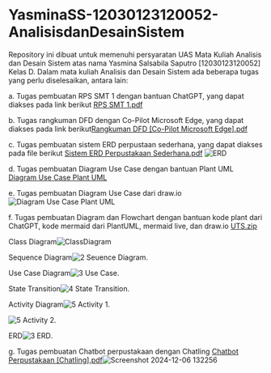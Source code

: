 # YasminaSS-12030123120052-AnalisisdanDesainSistem
Repository ini dibuat untuk memenuhi persyaratan UAS Mata Kuliah Analisis dan Desain Sistem atas nama Yasmina Salsabila Saputro [12030123120052] Kelas D.
Dalam mata kuliah Analisis dan Desain Sistem ada beberapa tugas yang perlu diselesaikan, antara lain:

a. Tugas pembuatan RPS SMT 1 dengan bantuan ChatGPT, yang dapat diakses pada link berikut [RPS SMT 1.pdf](https://github.com/user-attachments/files/18033218/RPS.SMT.1.pdf) 
  
b. Tugas rangkuman DFD dengan Co-Pilot Microsoft Edge, yang dapat diakses pada link berikut[Rangkuman DFD [Co-Pilot Microsoft Edge].pdf](https://github.com/user-attachments/files/18033653/Rangkuman.DFD.Co-Pilot.Microsoft.Edge.pdf)

c. Tugas pembuatan sistem ERD perpustaan sederhana, yang dapat diakses pada file berikut [Sistem ERD Perpustakaan Sederhana.pdf](https://github.com/user-attachments/files/18033306/Sistem.ERD.Perpustakaan.Sederhana.pdf) ![ERD](https://github.com/user-attachments/assets/171e57ed-d908-429c-af28-2d1883489f67)

d. Tugas pembuatan Diagram Use Case dengan bantuan Plant UML [Diagram Use Case Plant UML](https://github.com/user-attachments/assets/689fef29-edd8-4bec-ae13-e9229926902a)

e. Tugas pembuatan Diagram Use Case dari draw.io ![Diagram Use Case Plant UML](https://github.com/user-attachments/assets/662373de-c52b-4a3b-8f2b-873cf1855050)
  
  f. Tugas pembuatan Diagram dan Flowchart dengan bantuan kode plant dari ChatGPT, kode mermaid dari PlantUML, mermaid live, dan draw.io [UTS.zip](https://github.com/user-attachments/files/18033421/UTS.zip)
  
  Class Diagram![ClassDiagram](https://github.com/user-attachments/assets/3b7b7d7f-b4c5-45e1-93bf-f9c2e1959500)
  
  Sequence Diagram![2  Seuence Diagram](https://github.com/user-attachments/assets/1d4e8290-33ee-4990-9dc0-052f5bb93234).
  
  Use Case Diagram![3  Use Case](https://github.com/user-attachments/assets/ad9f18d2-80f0-44f2-9ad4-e97b64be1a78).
  
  State Transition![4  State Transition](https://github.com/user-attachments/assets/2353f945-f583-4f9c-b541-2e961d2549a6).
      
  Activity Diagram![5  Activity 1](https://github.com/user-attachments/assets/b82b0da7-17be-487a-8d36-cde647b33e4e).
      
  ![5  Activity 2](https://github.com/user-attachments/assets/69fb1a75-7e3d-4102-a5c9-f97258b3440e).
      
  ERD![3  ERD](https://github.com/user-attachments/assets/00d1a759-321c-41bb-8c29-e02607b7b3f9). 


  g. Tugas pembuatan Chatbot perpustakaan dengan Chatling [Chatbot Perpustakaan [Chatling].pdf](https://github.com/user-attachments/files/18033427/Chatbot.Perpustakaan.Chatling.pdf)![Screenshot 2024-12-06 132256](https://github.com/user-attachments/assets/8d954847-04bf-490a-bda0-03f28685d517)
